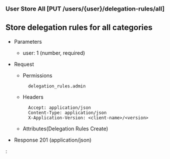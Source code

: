 ### User Store All [PUT /users/{user}/delegation-rules/all]

## Store delegation rules for all categories

+ Parameters
    + user: 1 (number, required)

+ Request

    + Permissions

            delegation_rules.admin

    + Headers

            Accept: application/json
            Content-Type: application/json
            X-Application-Version: <client-name>/<version>

    + Attributes(Delegation Rules Create)

+ Response 201 (application/json)

:[](../../error_responses.md)
